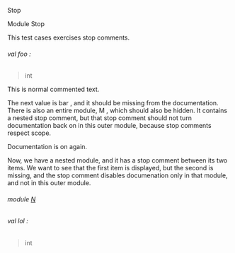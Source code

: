 Stop

Module Stop

This test cases exercises stop comments.

<a id="val-foo"></a>

###### val foo :

> int


This is normal commented text.

The next value is bar , and it should be missing from the documentation. There is also an entire module, M , which should also be hidden. It contains a nested stop comment, but that stop comment should not turn documentation back on in this outer module, because stop comments respect scope.

Documentation is on again.

Now, we have a nested module, and it has a stop comment between its two items. We want to see that the first item is displayed, but the second is missing, and the stop comment disables documenation only in that module, and not in this outer module.

<a id="module-N"></a>

###### module [N](Stop.N.md)

<a id="val-lol"></a>

###### val lol :

> int
